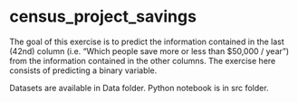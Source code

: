 # census_project_savings

The goal of this exercise is to predict the information contained in the last  (42nd) column (i.e. “Which people save more or less than
$50,000 / year”) from the information contained in the other columns. The exercise here consists of predicting a binary variable.

Datasets are available in Data folder. Python notebook is in src folder.

